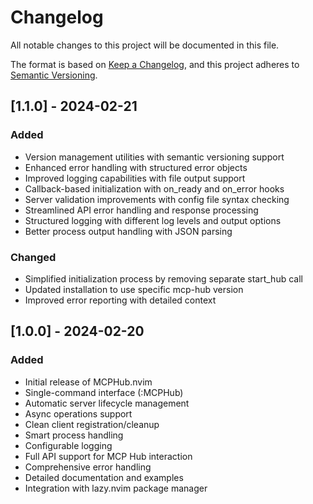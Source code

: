 # Changelog

All notable changes to this project will be documented in this file.

The format is based on [Keep a Changelog](https://keepachangelog.com/en/1.0.0/),
and this project adheres to [Semantic Versioning](https://semver.org/spec/v2.0.0.html).

## [1.1.0] - 2024-02-21

### Added

- Version management utilities with semantic versioning support
- Enhanced error handling with structured error objects
- Improved logging capabilities with file output support
- Callback-based initialization with on_ready and on_error hooks
- Server validation improvements with config file syntax checking
- Streamlined API error handling and response processing
- Structured logging with different log levels and output options
- Better process output handling with JSON parsing

### Changed

- Simplified initialization process by removing separate start_hub call
- Updated installation to use specific mcp-hub version
- Improved error reporting with detailed context

## [1.0.0] - 2024-02-20

### Added

- Initial release of MCPHub.nvim
- Single-command interface (:MCPHub)
- Automatic server lifecycle management
- Async operations support
- Clean client registration/cleanup
- Smart process handling
- Configurable logging
- Full API support for MCP Hub interaction
- Comprehensive error handling
- Detailed documentation and examples
- Integration with lazy.nvim package manager
